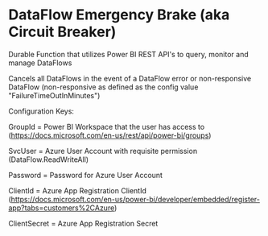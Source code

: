 # DataFlow Emergency Brake (aka Circuit Breaker)
Durable Function that utilizes Power BI REST API's to query, monitor and manage DataFlows

Cancels all DataFlows in the event of a DataFlow error or non-responsive DataFlow (non-responsive as defined as the config value "FailureTimeOutInMinutes")


Configuration Keys:

GroupId = Power BI Workspace that the user has access to 
(https://docs.microsoft.com/en-us/rest/api/power-bi/groups)

SvcUser = Azure User Account with requisite permission (DataFlow.ReadWriteAll)

Password = Password for Azure User Account

ClientId = Azure App Registration ClientId  
(https://docs.microsoft.com/en-us/power-bi/developer/embedded/register-app?tabs=customers%2CAzure)

ClientSecret = Azure App Registration Secret
